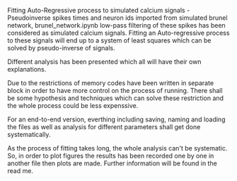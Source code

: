 Fitting Auto-Regressive process to simulated calcium signals - Pseudoinverse
spikes times and neuron ids imported from simulated brunel network, brunel_network.ipynb low-pass filtering of these spikes has been considered as simulated calcium signals. Fitting an Auto-regressive process to these signals will end up to a system of least squares which can be solved by pseudo-inverse of signals.

Different analysis has been presented which all will have their own explanations.

Due to the restrictions of memory codes have been written in separate block in order to have more control on the process of running. There shall be some hypothesis and techniques which can solve these restriction and the whole process could be less expenssive.

For an end-to-end version, everthing including saving, naming and loading the files as well as analysis for different parameters shall get done systematically.

As the process of fitting takes long, the whole analysis can't be systematic. So, in order to plot figures the results has been recorded one by one in another file then plots are made. Further information will be found in the read me.
